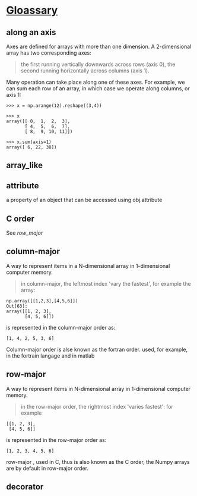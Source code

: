 # [Gloassary](https://docs.scipy.org/doc/numpy-1.13.0/glossary.html#term-column-major)
## along an axis
Axes are defined for arrays with more than one dimension. 
A 2-dimensional array has two corresponding axes:
> the first running vertically downwards across rows (axis 0), 
> the second running horizontally across columns (axis 1).

Many operation can take place along one of these axes.
For example, we can sum each row of an array, in which case we operate along columns, or axis 1:
```
>>> x = np.arange(12).reshape((3,4))

>>> x
array([[ 0,  1,  2,  3],
       [ 4,  5,  6,  7],
       [ 8,  9, 10, 11]])

>>> x.sum(axis=1)
array([ 6, 22, 38])
```
## array_like

## attribute
a property of an object that can be accessed using obj.attribute

##  C order
See *row_major*

## column-major
A way to represent items in a N-dimensional array in 1-dimensional computer memory. 
> in column-major, the leftmost index 'vary the fastest', for example the array:
```
np.array([[1,2,3],[4,5,6]])
Out[63]: 
array([[1, 2, 3],
       [4, 5, 6]])
```
is represented in the column-major order as:
```
[1, 4, 2, 5, 3, 6]
```
Column-major order is alse known as the fortran order. used, for example, in the fortrain langage and in matlab

## row-major
A way to represent items in N-dimensional array in 1-dimensional computer memory. 
> in the row-major order, the rightmost index 'varies fastest': for example
```
[[1, 2, 3],
 [4, 5, 6]]
```
is represented in the row-major order as:
```
[1, 2, 3, 4, 5, 6]
```
row-major , used in C, thus is also known as the C order, the Numpy arrays are by default in row-major order.

## decorator











